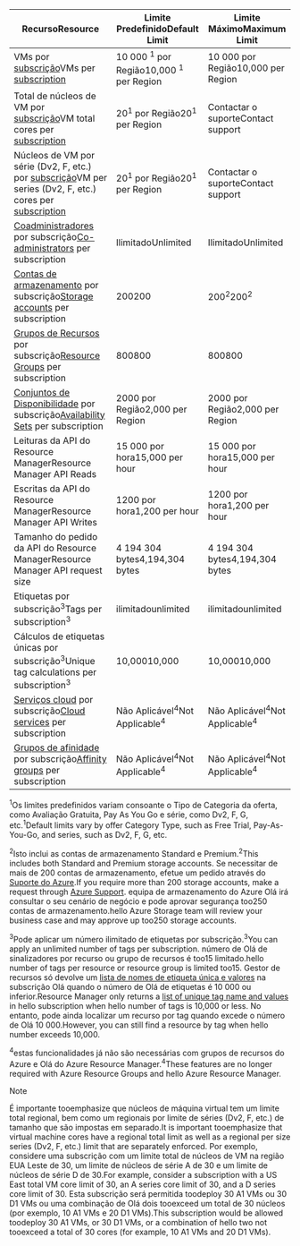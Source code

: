 | <span data-ttu-id="c7fa1-101">Recurso</span><span class="sxs-lookup"><span data-stu-id="c7fa1-101">Resource</span></span> | <span data-ttu-id="c7fa1-102">Limite Predefinido</span><span class="sxs-lookup"><span data-stu-id="c7fa1-102">Default Limit</span></span> | <span data-ttu-id="c7fa1-103">Limite Máximo</span><span class="sxs-lookup"><span data-stu-id="c7fa1-103">Maximum Limit</span></span> |
| --- | --- | --- |
| <span data-ttu-id="c7fa1-104">VMs por [subscrição](../articles/billing-buy-sign-up-azure-subscription.md)</span><span class="sxs-lookup"><span data-stu-id="c7fa1-104">VMs per [subscription](../articles/billing-buy-sign-up-azure-subscription.md)</span></span> |<span data-ttu-id="c7fa1-105">10 000 <sup>1</sup> por Região</span><span class="sxs-lookup"><span data-stu-id="c7fa1-105">10,000 <sup>1</sup> per Region</span></span> |<span data-ttu-id="c7fa1-106">10 000 por Região</span><span class="sxs-lookup"><span data-stu-id="c7fa1-106">10,000 per Region</span></span> |
| <span data-ttu-id="c7fa1-107">Total de núcleos de VM por [subscrição](../articles/billing-buy-sign-up-azure-subscription.md)</span><span class="sxs-lookup"><span data-stu-id="c7fa1-107">VM total cores per [subscription](../articles/billing-buy-sign-up-azure-subscription.md)</span></span> |<span data-ttu-id="c7fa1-108">20<sup>1</sup> por Região</span><span class="sxs-lookup"><span data-stu-id="c7fa1-108">20<sup>1</sup> per Region</span></span> | <span data-ttu-id="c7fa1-109">Contactar o suporte</span><span class="sxs-lookup"><span data-stu-id="c7fa1-109">Contact support</span></span> |
| <span data-ttu-id="c7fa1-110">Núcleos de VM por série (Dv2, F, etc.) por [subscrição](../articles/billing-buy-sign-up-azure-subscription.md)</span><span class="sxs-lookup"><span data-stu-id="c7fa1-110">VM per series (Dv2, F, etc.) cores per [subscription](../articles/billing-buy-sign-up-azure-subscription.md)</span></span> |<span data-ttu-id="c7fa1-111">20<sup>1</sup> por Região</span><span class="sxs-lookup"><span data-stu-id="c7fa1-111">20<sup>1</sup> per Region</span></span> | <span data-ttu-id="c7fa1-112">Contactar o suporte</span><span class="sxs-lookup"><span data-stu-id="c7fa1-112">Contact support</span></span> |
| <span data-ttu-id="c7fa1-113">[Coadministradores](../articles/billing-add-change-azure-subscription-administrator.md) por subscrição</span><span class="sxs-lookup"><span data-stu-id="c7fa1-113">[Co-administrators](../articles/billing-add-change-azure-subscription-administrator.md) per subscription</span></span> |<span data-ttu-id="c7fa1-114">Ilimitado</span><span class="sxs-lookup"><span data-stu-id="c7fa1-114">Unlimited</span></span> |<span data-ttu-id="c7fa1-115">Ilimitado</span><span class="sxs-lookup"><span data-stu-id="c7fa1-115">Unlimited</span></span> |
| <span data-ttu-id="c7fa1-116">[Contas de armazenamento](../articles/storage/common/storage-create-storage-account.md) por subscrição</span><span class="sxs-lookup"><span data-stu-id="c7fa1-116">[Storage accounts](../articles/storage/common/storage-create-storage-account.md) per subscription</span></span> |<span data-ttu-id="c7fa1-117">200</span><span class="sxs-lookup"><span data-stu-id="c7fa1-117">200</span></span> |<span data-ttu-id="c7fa1-118">200<sup>2</sup></span><span class="sxs-lookup"><span data-stu-id="c7fa1-118">200<sup>2</sup></span></span> |
| <span data-ttu-id="c7fa1-119">[Grupos de Recursos](../articles/azure-resource-manager/resource-group-overview.md) por subscrição</span><span class="sxs-lookup"><span data-stu-id="c7fa1-119">[Resource Groups](../articles/azure-resource-manager/resource-group-overview.md) per subscription</span></span> |<span data-ttu-id="c7fa1-120">800</span><span class="sxs-lookup"><span data-stu-id="c7fa1-120">800</span></span> |<span data-ttu-id="c7fa1-121">800</span><span class="sxs-lookup"><span data-stu-id="c7fa1-121">800</span></span> |
| <span data-ttu-id="c7fa1-122">[Conjuntos de Disponibilidade](../articles/virtual-machines/windows/manage-availability.md#configure-multiple-virtual-machines-in-an-availability-set-for-redundancy) por subscrição</span><span class="sxs-lookup"><span data-stu-id="c7fa1-122">[Availability Sets](../articles/virtual-machines/windows/manage-availability.md#configure-multiple-virtual-machines-in-an-availability-set-for-redundancy) per subscription</span></span> |<span data-ttu-id="c7fa1-123">2000 por Região</span><span class="sxs-lookup"><span data-stu-id="c7fa1-123">2,000 per Region</span></span> |<span data-ttu-id="c7fa1-124">2000 por Região</span><span class="sxs-lookup"><span data-stu-id="c7fa1-124">2,000 per Region</span></span> |
| <span data-ttu-id="c7fa1-125">Leituras da API do Resource Manager</span><span class="sxs-lookup"><span data-stu-id="c7fa1-125">Resource Manager API Reads</span></span> |<span data-ttu-id="c7fa1-126">15 000 por hora</span><span class="sxs-lookup"><span data-stu-id="c7fa1-126">15,000 per hour</span></span> |<span data-ttu-id="c7fa1-127">15 000 por hora</span><span class="sxs-lookup"><span data-stu-id="c7fa1-127">15,000 per hour</span></span> |
| <span data-ttu-id="c7fa1-128">Escritas da API do Resource Manager</span><span class="sxs-lookup"><span data-stu-id="c7fa1-128">Resource Manager API Writes</span></span> |<span data-ttu-id="c7fa1-129">1200 por hora</span><span class="sxs-lookup"><span data-stu-id="c7fa1-129">1,200 per hour</span></span> |<span data-ttu-id="c7fa1-130">1200 por hora</span><span class="sxs-lookup"><span data-stu-id="c7fa1-130">1,200 per hour</span></span> |
| <span data-ttu-id="c7fa1-131">Tamanho do pedido da API do Resource Manager</span><span class="sxs-lookup"><span data-stu-id="c7fa1-131">Resource Manager API request size</span></span> |<span data-ttu-id="c7fa1-132">4 194 304 bytes</span><span class="sxs-lookup"><span data-stu-id="c7fa1-132">4,194,304 bytes</span></span> |<span data-ttu-id="c7fa1-133">4 194 304 bytes</span><span class="sxs-lookup"><span data-stu-id="c7fa1-133">4,194,304 bytes</span></span> |
| <span data-ttu-id="c7fa1-134">Etiquetas por subscrição<sup>3</sup></span><span class="sxs-lookup"><span data-stu-id="c7fa1-134">Tags per subscription<sup>3</sup></span></span> |<span data-ttu-id="c7fa1-135">ilimitado</span><span class="sxs-lookup"><span data-stu-id="c7fa1-135">unlimited</span></span> |<span data-ttu-id="c7fa1-136">ilimitado</span><span class="sxs-lookup"><span data-stu-id="c7fa1-136">unlimited</span></span> |
| <span data-ttu-id="c7fa1-137">Cálculos de etiquetas únicas por subscrição<sup>3</sup></span><span class="sxs-lookup"><span data-stu-id="c7fa1-137">Unique tag calculations per subscription<sup>3</sup></span></span> | <span data-ttu-id="c7fa1-138">10,000</span><span class="sxs-lookup"><span data-stu-id="c7fa1-138">10,000</span></span> | <span data-ttu-id="c7fa1-139">10,000</span><span class="sxs-lookup"><span data-stu-id="c7fa1-139">10,000</span></span> |
| <span data-ttu-id="c7fa1-140">[Serviços cloud](../articles/cloud-services/cloud-services-choose-me.md) por subscrição</span><span class="sxs-lookup"><span data-stu-id="c7fa1-140">[Cloud services](../articles/cloud-services/cloud-services-choose-me.md) per subscription</span></span> |<span data-ttu-id="c7fa1-141">Não Aplicável<sup>4</sup></span><span class="sxs-lookup"><span data-stu-id="c7fa1-141">Not Applicable<sup>4</sup></span></span> |<span data-ttu-id="c7fa1-142">Não Aplicável<sup>4</sup></span><span class="sxs-lookup"><span data-stu-id="c7fa1-142">Not Applicable<sup>4</sup></span></span> |
| <span data-ttu-id="c7fa1-143">[Grupos de afinidade](../articles/virtual-network/virtual-networks-migrate-to-regional-vnet.md) por subscrição</span><span class="sxs-lookup"><span data-stu-id="c7fa1-143">[Affinity groups](../articles/virtual-network/virtual-networks-migrate-to-regional-vnet.md) per subscription</span></span> |<span data-ttu-id="c7fa1-144">Não Aplicável<sup>4</sup></span><span class="sxs-lookup"><span data-stu-id="c7fa1-144">Not Applicable<sup>4</sup></span></span> |<span data-ttu-id="c7fa1-145">Não Aplicável<sup>4</sup></span><span class="sxs-lookup"><span data-stu-id="c7fa1-145">Not Applicable<sup>4</sup></span></span> |

<span data-ttu-id="c7fa1-146"><sup>1</sup>Os limites predefinidos variam consoante o Tipo de Categoria da oferta, como Avaliação Gratuita, Pay As You Go e série, como Dv2, F, G, etc.</span><span class="sxs-lookup"><span data-stu-id="c7fa1-146"><sup>1</sup>Default limits vary by offer Category Type, such as Free Trial, Pay-As-You-Go, and series, such as Dv2, F, G, etc.</span></span>

<span data-ttu-id="c7fa1-147"><sup>2</sup>Isto inclui as contas de armazenamento Standard e Premium.</span><span class="sxs-lookup"><span data-stu-id="c7fa1-147"><sup>2</sup>This includes both Standard and Premium storage accounts.</span></span> <span data-ttu-id="c7fa1-148">Se necessitar de mais de 200 contas de armazenamento, efetue um pedido através do [Suporte do Azure](https://azure.microsoft.com/support/faq/).</span><span class="sxs-lookup"><span data-stu-id="c7fa1-148">If you require more than 200 storage accounts, make a request through [Azure Support](https://azure.microsoft.com/support/faq/).</span></span> <span data-ttu-id="c7fa1-149">equipa de armazenamento do Azure Olá irá consultar o seu cenário de negócio e pode aprovar segurança too250 contas de armazenamento.</span><span class="sxs-lookup"><span data-stu-id="c7fa1-149">hello Azure Storage team will review your business case and may approve up too250 storage accounts.</span></span>

<span data-ttu-id="c7fa1-150"><sup>3</sup>Pode aplicar um número ilimitado de etiquetas por subscrição.</span><span class="sxs-lookup"><span data-stu-id="c7fa1-150"><sup>3</sup>You can apply an unlimited number of tags per subscription.</span></span> <span data-ttu-id="c7fa1-151">número de Olá de sinalizadores por recurso ou grupo de recursos é too15 limitado.</span><span class="sxs-lookup"><span data-stu-id="c7fa1-151">hello number of tags per resource or resource group is limited too15.</span></span> <span data-ttu-id="c7fa1-152">Gestor de recursos só devolve um [lista de nomes de etiqueta única e valores](/rest/api/resources/tags#Tags_List) na subscrição Olá quando o número de Olá de etiquetas é 10 000 ou inferior.</span><span class="sxs-lookup"><span data-stu-id="c7fa1-152">Resource Manager only returns a [list of unique tag name and values](/rest/api/resources/tags#Tags_List) in hello subscription when hello number of tags is 10,000 or less.</span></span> <span data-ttu-id="c7fa1-153">No entanto, pode ainda localizar um recurso por tag quando excede o número de Olá 10 000.</span><span class="sxs-lookup"><span data-stu-id="c7fa1-153">However, you can still find a resource by tag when hello number exceeds 10,000.</span></span>  

<span data-ttu-id="c7fa1-154"><sup>4</sup>estas funcionalidades já não são necessárias com grupos de recursos do Azure e Olá do Azure Resource Manager.</span><span class="sxs-lookup"><span data-stu-id="c7fa1-154"><sup>4</sup>These features are no longer required with Azure Resource Groups and hello Azure Resource Manager.</span></span>

> [!NOTE]
> <span data-ttu-id="c7fa1-155">É importante tooemphasize que núcleos de máquina virtual tem um limite total regional, bem como um regionais por limite de séries (Dv2, F, etc.) de tamanho que são impostas em separado.</span><span class="sxs-lookup"><span data-stu-id="c7fa1-155">It is important tooemphasize that virtual machine cores have a regional total limit as well as a regional per size series (Dv2, F, etc.) limit that are separately enforced.</span></span>  <span data-ttu-id="c7fa1-156">Por exemplo, considere uma subscrição com um limite total de núcleos de VM na região EUA Leste de 30, um limite de núcleos de série A de 30 e um limite de núcleos de série D de 30.</span><span class="sxs-lookup"><span data-stu-id="c7fa1-156">For example, consider a subscription with a US East total VM core limit of 30, an A series core limit of 30, and a D series core limit of 30.</span></span>  <span data-ttu-id="c7fa1-157">Esta subscrição será permitida toodeploy 30 A1 VMs ou 30 D1 VMs ou uma combinação de Olá dois tooexceed um total de 30 núcleos (por exemplo, 10 A1 VMs e 20 D1 VMs).</span><span class="sxs-lookup"><span data-stu-id="c7fa1-157">This subscription would be allowed toodeploy 30 A1 VMs, or 30 D1 VMs, or a combination of hello two not tooexceed a total of 30 cores (for example, 10 A1 VMs and 20 D1 VMs).</span></span>  
> <!-- -->
> 
> 

